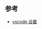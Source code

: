 ## 参考

- [vscode 设置](https://doc.houdunren.com/%E7%BC%96%E7%A8%8B%E8%BD%AF%E4%BB%B6/vscode/1%20%E5%9F%BA%E7%A1%80%E7%9F%A5%E8%AF%86.html)
